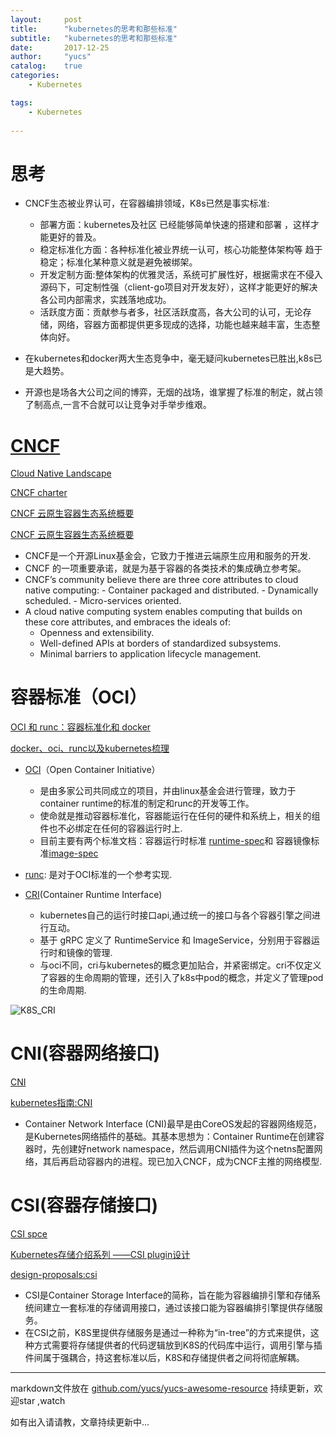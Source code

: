 ```yaml
---
layout:     post
title:      "kubernetes的思考和那些标准"
subtitle:   "kubernetes的思考和那些标准"
date:       2017-12-25
author:     "yucs"
catalog:    true
categories: 
	- Kubernetes

tags:
    - Kubernetes
     
---
```

 
# 思考
- CNCF生态被业界认可，在容器编排领域，K8s已然是事实标准:
   - 部署方面：kubernetes及社区 已经能够简单快速的搭建和部署 ，这样才能更好的普及。
   - 稳定标准化方面：各种标准化被业界统一认可，核心功能整体架构等 趋于稳定；标准化某种意义就是避免被绑架。
   - 开发定制方面:整体架构的优雅灵活，系统可扩展性好，根据需求在不侵入源码下，可定制性强（client-go项目对开发友好），这样才能更好的解决各公司内部需求，实践落地成功。   
   - 活跃度方面：贡献参与者多，社区活跃度高，各大公司的认可，无论存储，网络，容器方面都提供更多现成的选择，功能也越来越丰富，生态整体向好。

- 在kubernetes和docker两大生态竞争中，毫无疑问kubernetes已胜出,k8s已是大趋势。

- 开源也是场各大公司之间的博弈，无烟的战场，谁掌握了标准的制定，就占领了制高点,一言不合就可以让竞争对手举步维艰。



# [CNCF](https://www.cncf.io/)

[Cloud Native Landscape](https://github.com/cncf/landscape)

[CNCF charter](https://www.cncf.io/about/charter/)

[CNCF 云原生容器生态系统概要](http://dockone.io/article/3006)

[CNCF 云原生容器生态系统概要](http://cizixs.com/2017/12/30/cncf-cloud-native-landscape)

   - CNCF是一个开源Linux基金会，它致力于推进云端原生应用和服务的开发.
   - CNCF 的一项重要承诺，就是为基于容器的各类技术的集成确立参考架。
   - CNCF’s community believe there are three core attributes to cloud native computing:
    - Container packaged and distributed.
    - Dynamically scheduled.
    - Micro-services oriented.
   - A cloud native computing system enables computing that builds on these core attributes, and embraces the ideals of:
     - Openness and extensibility.
     - Well-defined APIs at borders of standardized subsystems.
     - Minimal barriers to application lifecycle management.



# 容器标准（OCI）
[OCI 和 runc：容器标准化和 docker](http://cizixs.com/2017/11/05/oci-and-runc)

[docker、oci、runc以及kubernetes梳理](http://www.cnblogs.com/xuxinkun/p/8036832.html)


 - [OCI](https://www.opencontainers.org/about)（Open Container Initiative）
   - 是由多家公司共同成立的项目，并由linux基金会进行管理，致力于container runtime的标准的制定和runc的开发等工作。
   - 使命就是推动容器标准化，容器能运行在任何的硬件和系统上，相关的组件也不必绑定在任何的容器运行时上.
   - 目前主要有两个标准文档：容器运行时标准 [runtime-spec](https://github.com/opencontainers/runtime-spec)和 容器镜像标准[image-spec](https://github.com/opencontainers/image-spec)

- [runc](https://github.com/opencontainers/runc): 是对于OCI标准的一个参考实现.

- [CRI](https://kubernetes.feisky.xyz/plugins/CRI.html)(Container Runtime Interface)
  - kubernetes自己的运行时接口api,通过统一的接口与各个容器引擎之间进行互动。
  -  基于 gRPC 定义了 RuntimeService 和 ImageService，分别用于容器运行时和镜像的管理.
  -  与oci不同，cri与kubernetes的概念更加贴合，并紧密绑定。cri不仅定义了容器的生命周期的管理，还引入了k8s中pod的概念，并定义了管理pod的生命周期.


![K8S_CRI](https://yucs.github.io/picture/K8S_CRI.png)

 
 


# CNI(容器网络接口)

 [CNI](https://github.com/containernetworking/cni)
 
 
 [kubernetes指南:CNI](https://kubernetes.feisky.xyz/network/cni/)
 
 - Container Network Interface (CNI)最早是由CoreOS发起的容器网络规范，是Kubernetes网络插件的基础。其基本思想为：Container Runtime在创建容器时，先创建好network namespace，然后调用CNI插件为这个netns配置网络，其后再启动容器内的进程。现已加入CNCF，成为CNCF主推的网络模型.



# CSI(容器存储接口)

[CSI spce](https://github.com/container-storage-interface/spec/blob/master/spec.md)

[Kubernetes存储介绍系列 ——CSI plugin设计](http://newto.me/k8s-csi-design/)

[design-proposals:csi](https://github.com/kubernetes/community/blob/master/contributors/design-proposals/storage/container-storage-interface.md)

- CSI是Container Storage Interface的简称，旨在能为容器编排引擎和存储系统间建立一套标准的存储调用接口，通过该接口能为容器编排引擎提供存储服务。
- 在CSI之前，K8S里提供存储服务是通过一种称为“in-tree”的方式来提供，这种方式需要将存储提供者的代码逻辑放到K8S的代码库中运行，调用引擎与插件间属于强耦合，持这套标准以后，K8S和存储提供者之间将彻底解耦。





----

markdown文件放在 [github.com/yucs/yucs-awesome-resource](https://github.com/yucs/yucs-awesome-resource) 持续更新，欢迎star ,watch

如有出入请请教，文章持续更新中...
